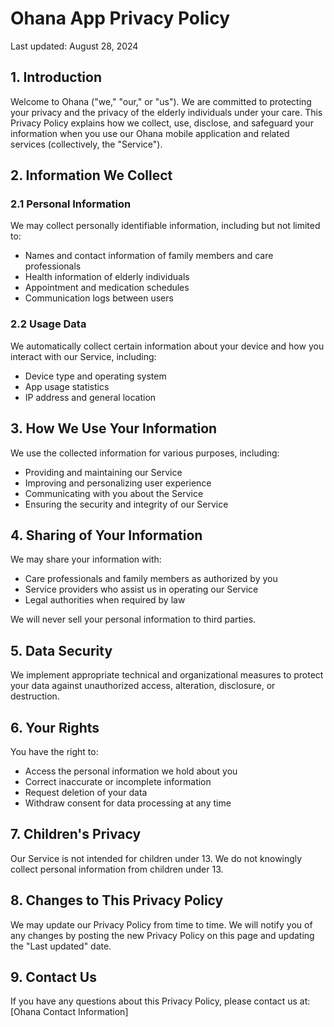 # Ohana App Privacy Policy

Last updated: August 28, 2024

## 1. Introduction

Welcome to Ohana ("we," "our," or "us"). We are committed to protecting your privacy and the privacy of the elderly individuals under your care. This Privacy Policy explains how we collect, use, disclose, and safeguard your information when you use our Ohana mobile application and related services (collectively, the "Service").

## 2. Information We Collect

### 2.1 Personal Information

We may collect personally identifiable information, including but not limited to:

- Names and contact information of family members and care professionals
- Health information of elderly individuals
- Appointment and medication schedules
- Communication logs between users

### 2.2 Usage Data

We automatically collect certain information about your device and how you interact with our Service, including:

- Device type and operating system
- App usage statistics
- IP address and general location

## 3. How We Use Your Information

We use the collected information for various purposes, including:

- Providing and maintaining our Service
- Improving and personalizing user experience
- Communicating with you about the Service
- Ensuring the security and integrity of our Service

## 4. Sharing of Your Information

We may share your information with:

- Care professionals and family members as authorized by you
- Service providers who assist us in operating our Service
- Legal authorities when required by law

We will never sell your personal information to third parties.

## 5. Data Security

We implement appropriate technical and organizational measures to protect your data against unauthorized access, alteration, disclosure, or destruction.

## 6. Your Rights

You have the right to:

- Access the personal information we hold about you
- Correct inaccurate or incomplete information
- Request deletion of your data
- Withdraw consent for data processing at any time

## 7. Children's Privacy

Our Service is not intended for children under 13. We do not knowingly collect personal information from children under 13.

## 8. Changes to This Privacy Policy

We may update our Privacy Policy from time to time. We will notify you of any changes by posting the new Privacy Policy on this page and updating the "Last updated" date.

## 9. Contact Us

If you have any questions about this Privacy Policy, please contact us at:
[Ohana Contact Information]
